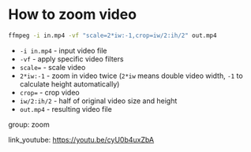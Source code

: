 # How to zoom video

```bash
ffmpeg -i in.mp4 -vf "scale=2*iw:-1,crop=iw/2:ih/2" out.mp4
```

- `-i in.mp4` - input video file
- `-vf` - apply specific video filters
- `scale=` - scale video
- `2*iw:-1` - zoom in video twice (`2*iw` means double video width, `-1` to calculate height automatically)
- `crop=` - crop video
- `iw/2:ih/2` - half of original video size and height
- `out.mp4` - resulting video file

group: zoom


link_youtube: https://youtu.be/cyU0b4uxZbA
